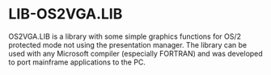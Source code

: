 LIB-OS2VGA.LIB
==============

OS2VGA.LIB is a library with some simple graphics functions for OS/2 protected mode not using the presentation manager.  The library can be used with any Microsoft compiler (especially FORTRAN) and was developed to port mainframe applications to the PC.
